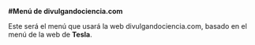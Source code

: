 **#Menú de divulgandociencia.com**

Este será el menú que usará la web divulgandociencia.com, basado en el menú de la web de **Tesla**.

